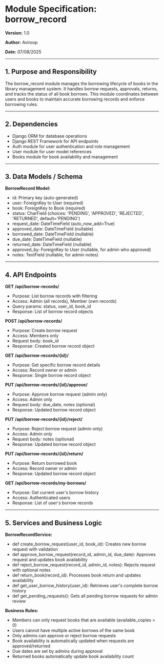 # Module Specification: borrow_record

**Version:** 1.0

**Author:** Aviroop

**Date:** 07/08/2025

---

## 1. Purpose and Responsibility

The borrow_record module manages the borrowing lifecycle of books in the library management system. It handles borrow requests, approvals, returns, and tracks the status of all book borrows. This module coordinates between users and books to maintain accurate borrowing records and enforce borrowing rules.

---

## 2. Dependencies

- Django ORM for database operations
- Django REST Framework for API endpoints
- Auth module for user authentication and role management
- User module for user model references
- Books module for book availability and management

---

## 3. Data Models / Schema

**BorrowRecord Model:**
- id: Primary key (auto-generated)
- user: ForeignKey to User (required)
- book: ForeignKey to Book (required)
- status: CharField (choices: 'PENDING', 'APPROVED', 'REJECTED', 'RETURNED', default='PENDING')
- request_date: DateTimeField (auto_now_add=True)
- approved_date: DateTimeField (nullable)
- borrowed_date: DateTimeField (nullable)
- due_date: DateTimeField (nullable)
- returned_date: DateTimeField (nullable)
- approved_by: ForeignKey to User (nullable, for admin who approved)
- notes: TextField (nullable, for admin notes)

---

## 4. API Endpoints

**GET /api/borrow-records/**
- Purpose: List borrow records with filtering
- Access: Admin (all records), Member (own records)
- Query params: status, user_id, book_id
- Response: List of borrow record objects

**POST /api/borrow-records/**
- Purpose: Create borrow request
- Access: Members only
- Request body: book_id
- Response: Created borrow record object

**GET /api/borrow-records/{id}/**
- Purpose: Get specific borrow record details
- Access: Record owner or admin
- Response: Single borrow record object

**PUT /api/borrow-records/{id}/approve/**
- Purpose: Approve borrow request (admin only)
- Access: Admin only
- Request body: due_date, notes (optional)
- Response: Updated borrow record object

**PUT /api/borrow-records/{id}/reject/**
- Purpose: Reject borrow request (admin only)
- Access: Admin only
- Request body: notes (optional)
- Response: Updated borrow record object

**PUT /api/borrow-records/{id}/return/**
- Purpose: Return borrowed book
- Access: Record owner or admin
- Response: Updated borrow record object

**GET /api/borrow-records/my-borrows/**
- Purpose: Get current user's borrow history
- Access: Authenticated users
- Response: List of user's borrow records

---

## 5. Services and Business Logic

**BorrowRecordService:**
- def create_borrow_request(user_id, book_id): Creates new borrow request with validation
- def approve_borrow_request(record_id, admin_id, due_date): Approves request and updates book availability
- def reject_borrow_request(record_id, admin_id, notes): Rejects request with optional notes
- def return_book(record_id): Processes book return and updates availability
- def get_user_borrow_history(user_id): Retrieves user's complete borrow history
- def get_pending_requests(): Gets all pending borrow requests for admin review

**Business Rules:**
- Members can only request books that are available (available_copies > 0)
- Users cannot have multiple active borrows of the same book
- Only admins can approve or reject borrow requests
- Book availability is automatically updated when requests are approved/returned
- Due dates are set by admins during approval
- Returned books automatically update book availability count 